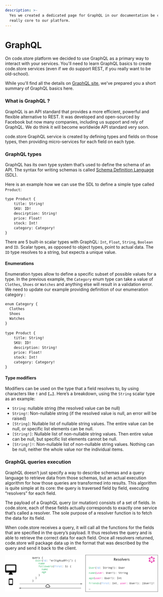 ```yaml
---
description: >-
  Yes we created a dedicated page for GraphQL in our documentation be cause it's
  really core to our platform.
---
```


# GraphQL

On code.store platform we decided to use GraphQL as a primary way to interact with your services. You'll need to learn GraphQL basics  to create code.store services \(even if we do support REST, if you really want to be old-school\).

While you'll find all the details on [GraphQL site](https://graphql.org/), we've prepared you a short summary of GraphQL basics here. 

### What is GraphQL ?

GraphQL is an API standard that provides a more efficient, powerful and flexible alternative to REST. It was developed and open-sourced by Facebook but now many companies, including us support and rely of GraphQL. We do think it will become worldwide API standard very soon.

code.store GraphQL service is created by defining types and fields on those types, then providing micro-services for each field on each type.

### GraphQL types

GraphQL has its own type system that’s used to define the schema of an API. The syntax for writing schemas is called [Schema Definition Language ](https://graphql.org/learn/schema/)\(SDL\).

Here is an example how we can use the SDL to define a simple type called `Product`:

```text
type Product { 
    title: String! 
    SKU: ID!
    descirption: String!
    price: Float!
    stock: Int!
    category: Category!
}
```

There are 5 built-in scalar types with GraphQL: `Int`, `Float`, `String`, `Boolean` and `ID`. Scalar types, as opposed to object types, point to actual data. The `ID` type resolves to a string, but expects a unique value.

#### Enumerations

Enumeration types allow to define a specific subset of possible values for a type. In the previous example, the `Category` enum type can take a value of `Clothes`, `Shoes` or `Watches` and anything else will result in a validation error.  We need to update our example providing definition of our enumeration category : 

```text
enum Category {
  Clothes
  Shoes
  Watches
}

type Product { 
    title: String! 
    SKU: ID!
    descirption: String!
    price: Float!
    stock: Int!
    category: Category!
}
```

#### Type modifiers

Modifiers can be used on the type that a field resolves to, by using characters like **`!`** and **`[…]`**. Here’s a breakdown, using the `String` scalar type as an example:

* `String`: nullable string \(the resolved value can be null\)
* `String!`: Non-nullable string \(if the resolved value is null, an error will be raised\) 
* `[String]`: Nullable list of nullable string values. The entire value can be null, or specific list elements can be null. 
* `[String!]`: Nullable list of non-nullable string values. Then entire value can be null, but specific list elements cannot be null. 
* `[String!]!`: Non-nullable list of non-nullable string values. Nothing can be null, neither the whole value nor the individual items. 

### GraphQL queries execution

GraphQL doesn’t just specify a way to describe schemas and a query language to retrieve data from those schemas, but an actual execution algorithm for how those queries are transformed into results. This algorithm is quite simple at its core: the query is traversed field by field, executing “resolvers” for each field.

The payload of a GraphQL query \(or mutation\) consists of a set of fields. In code.store, each of these fields actually corresponds to exactly one service that’s called a resolver. The sole purpose of a resolver function is to fetch the data for its field.

When code.store receives a query, it will call all the functions for the fields that are specified in the query’s payload. It thus resolves the query and is able to retrieve the correct data for each field. Once all resolvers returned, code.store will package data up in the format that was described by the query and send it back to the client.

![](../.gitbook/assets/image.png)





